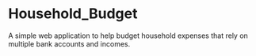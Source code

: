 # Household_Budget
A simple web application to help budget household expenses that rely on multiple bank accounts and incomes.
